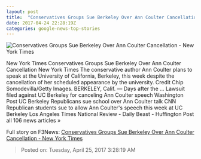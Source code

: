 ```yaml
---
layout: post
title:  "Conservatives Groups Sue Berkeley Over Ann Coulter Cancellation - New York Times"
date: 2017-04-24 22:28:19Z
categories: google-news-top-stories
---
```


![Conservatives Groups Sue Berkeley Over Ann Coulter Cancellation - New York Times](https://static01.nyt.com/images/2017/04/25/us/25berkeley/25berkeley-facebookJumbo.jpg)

New York Times Conservatives Groups Sue Berkeley Over Ann Coulter Cancellation New York Times The conservative author Ann Coulter plans to speak at the University of California, Berkeley, this week despite the cancellation of her scheduled appearance by the university. Credit Chip Somodevilla/Getty Images. BERKELEY, Calif. — Days after the ... Lawsuit filed against UC Berkeley for canceling Ann Coulter speech Washington Post UC Berkeley Republicans sue school over Ann Coulter talk CNN Republican students sue to allow Ann Coulter's speech this week at UC Berkeley Los Angeles Times National Review - Daily Beast - Huffington Post all 106 news articles »


Full story on F3News: [Conservatives Groups Sue Berkeley Over Ann Coulter Cancellation - New York Times](http://www.f3nws.com/n/htXBRB)

> Posted on: Tuesday, April 25, 2017 3:28:19 AM
